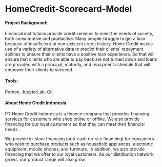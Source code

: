 # HomeCredit-Scorecard-Model

#### Project Background:
Financial institutions provide credit services to meet the needs of society, both consumptive and productive. Many people struggle to get a loan because of insufficient or non-existent credit history. Home Credit makes use of a variety of alternative data to predict their clients' repayment abilities to ensure their clients have a positive loan experience. So that will ensure that clients who are able to pay back are not turned down and loans are provided with a principal, maturity, and repayment schedule that will empower their clients to succeed.

#### Tools: 
Python, JupyterLab, Git

#### About Home Credit Indonesia
PT Home Credit Indonesia is a finance company that provides financing services for customers who shop online or offline. We also provide financing for our loyal customers so that they can meet their financial needs.

We provide in-store financing (non-cash on-site financing) for consumers who wish to purchase products such as household appliances, electronic equipment, mobile phones, and furniture. In addition, we also provide financing that we offer to our loyal customers. As our distribution network grows, our product range will also grow.
